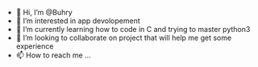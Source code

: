 - 👋 Hi, I’m @Buhry
- 👀 I’m interested in app devolopement 
- 🌱 I’m currently learning how to code in C and trying to master python3
- 💞️ I’m looking to collaborate on project that will help me get some experience
- 📫 How to reach me ...

<!---
Buhry/Buhry is a ✨ special ✨ repository because its `README.md` (this file) appears on your GitHub profile.
You can click the Preview link to take a look at your changes.
--->
